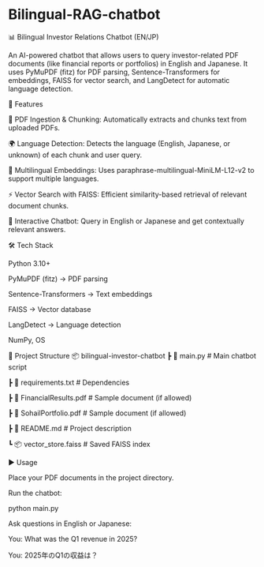 ﻿# Bilingual-RAG-chatbot
 📊 Bilingual Investor Relations Chatbot (EN/JP)

An AI-powered chatbot that allows users to query investor-related PDF documents (like financial reports or portfolios) in English and Japanese.
It uses PyMuPDF (fitz) for PDF parsing, Sentence-Transformers for embeddings, FAISS for vector search, and LangDetect for automatic language detection.

🚀 Features

📂 PDF Ingestion & Chunking: Automatically extracts and chunks text from uploaded PDFs.

🌍 Language Detection: Detects the language (English, Japanese, or unknown) of each chunk and user query.

🤖 Multilingual Embeddings: Uses paraphrase-multilingual-MiniLM-L12-v2 to support multiple languages.

⚡ Vector Search with FAISS: Efficient similarity-based retrieval of relevant document chunks.

💬 Interactive Chatbot: Query in English or Japanese and get contextually relevant answers.

🛠️ Tech Stack

Python 3.10+

PyMuPDF (fitz)
 → PDF parsing

Sentence-Transformers
 → Text embeddings

FAISS
 → Vector database

LangDetect
 → Language detection

NumPy, OS

📂 Project Structure
📦 bilingual-investor-chatbot
 ┣ 📜 main.py              # Main chatbot script
 
 ┣ 📜 requirements.txt     # Dependencies
 
 ┣ 📜 FinancialResults.pdf # Sample document (if allowed)
 
 ┣ 📜 SohailPortfolio.pdf  # Sample document (if allowed)
 
 ┣ 📜 README.md            # Project description
 
 ┗ 📦 vector_store.faiss   # Saved FAISS index

 ▶️ Usage

Place your PDF documents in the project directory.

Run the chatbot:

python main.py


Ask questions in English or Japanese:

You: What was the Q1 revenue in 2025?

You: 2025年のQ1の収益は？


